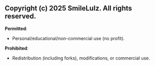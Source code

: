 ## Copyright (c) 2025 SmileLulz. All rights reserved.

**Permitted**: 
- Personal/educational/non-commercial use (no profit).

**Prohibited**: 
- Redistribution (including forks), modifications, or commercial use.
